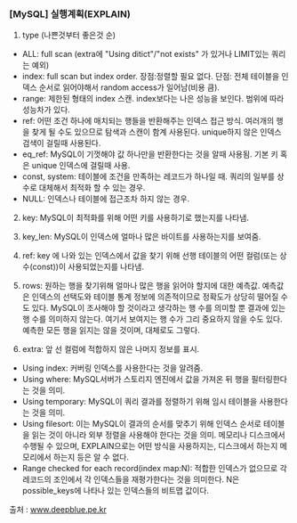 ### [MySQL] 실행계획(EXPLAIN)

1. type (나쁜것부터 좋은것 순)
- ALL: full scan (extra에 "Using ditict"/"not exists" 가 있거나 LIMIT있는 쿼리는 예외)
- index: full scan but index order.
         장점:정렬할 필요 없다.
         단점: 전체 테이블을 인덱스 순서로 읽어야해서 random access가 일어남(비용 큼).
- range: 제한된 형태의 index 스캔. index보다는 나은 성능을 보인다. 범위에 따라 성능차가 있다.
- ref: 어떤 조건 하나에 매치되는 행들을 반환해주는 인덱스 접근 방식. 여러개의 행을 찾게 될 수도 있으므로 탐색과 스캔이 함계 사용된다. unique하지 않은 인덱스 검색이 걸릴때 사용된다.
- eq_ref: MySQL이 기껏해야 값 하나만을 반환한다는 것을 알때 사용됨. 기본 키 혹은 unique 인덱스에 걸릴때 사용.
- const, system: 테이블에 조건을 만족하는 레코드가 하나일 때. 쿼리의 일부를 상수로 대체해서 최적화 할 수 있는 경우.
- NULL: 인덱스나 테이블에 접근조차 하지 않는 경우.

2. key: MySQL이 최적화를 위해 어떤 키를 사용하기로 했는지를 나타냄.

3. key_len: MySQL이 인덱스에 얼마나 많은 바이트를 사용하는지를 보여줌.

4. ref: key 에 나와 있는 인덱스에서 값을 찾기 위해 선행 테이블의 어떤 컬럼(또는 상수(const))이 사용되었는지를 나타냄.

5. rows: 원하는 행을 찾기위해 얼마나 많은 행을 읽어야 할지에 대한 예측값. 예측값은 인덱스의 선택도와 테이블 통계 정보에 의존적이므로 정확도가 상당히 떨어질 수도 있다.
      MySQL이 조사해야 할 것이라고 생각하는 행 수를 의미할 뿐 결과에 있는 행 수를 의미하지 않는다. 여기서 보여지는 행 수가 그리 중요하지 않을 수도 있다. 예측한 모든 행을 읽지는 않을 것이며, 대체로도 그렇다.

6. extra: 앞 선 컬럼에 적합하지 않은 나머지 정보를 표시.
- Using index: 커버링 인덱스를 사용한다는 것을 알려줌.
- Using where: MySQL서버가 스토리지 엔진에서 값을 가져온 뒤 행을 필터링한다는 것을 의미.
- Using temporary: MySQL이 쿼리 결과를 정렬하기 위해 임시 테이블을 사용한다는 것을 의미.
- Using filesort: 이는 MySQL이 결과의 순서를 맞추기 위해 인덱스 순서로 테이블을 읽는 것이 아니라 외부 정렬을 사용해야 한다는 것을 의미.
                  메모리나 디스크에서 수행될 수 있으며, EXPLAIN으로는 어떤 방식을 사용하지는, 디스크에서 하는지 메모리에서 하는지 등은 알 수 없다.
- Range checked for each record(index map:N): 적합한 인덱스가 없으므로 각 레코드의 조인에서 각 인덱스들을 재평가한다는 것을 의미한다.
                                              N은 possible_keys에 나타나 있는 인덱스들의 비트맵 값이다.

출처 : www.deepblue.pe.kr